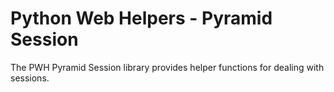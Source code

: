 # Python Web Helpers - Pyramid Session

The PWH Pyramid Session library provides helper functions for dealing with sessions.
